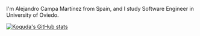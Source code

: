 

I'm Alejandro Campa Martínez from Spain, and I study Software Engineer in University of Oviedo. 

[![Koquda's GitHub stats](https://github-readme-stats.vercel.app/api?username=Koquda)](https://github.com/anuraghazra/github-readme-stats)
